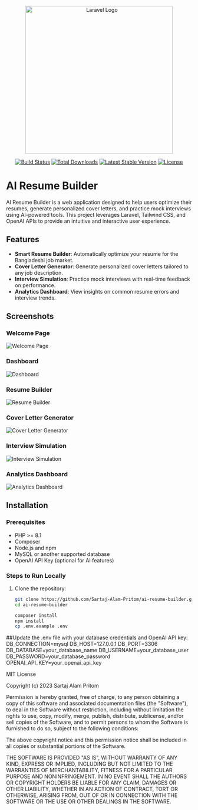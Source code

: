 <p align="center"><a href="https://laravel.com" target="_blank"><img src="https://raw.githubusercontent.com/laravel/art/master/logo-lockup/5%20SVG/2%20CMYK/1%20Full%20Color/laravel-logolockup-cmyk-red.svg" width="400" alt="Laravel Logo"></a></p>

<p align="center">
<a href="https://github.com/laravel/framework/actions"><img src="https://github.com/laravel/framework/workflows/tests/badge.svg" alt="Build Status"></a>
<a href="https://packagist.org/packages/laravel/framework"><img src="https://img.shields.io/packagist/dt/laravel/framework" alt="Total Downloads"></a>
<a href="https://packagist.org/packages/laravel/framework"><img src="https://img.shields.io/packagist/v/laravel/framework" alt="Latest Stable Version"></a>
<a href="https://packagist.org/packages/laravel/framework"><img src="https://img.shields.io/packagist/l/laravel/framework" alt="License"></a>
</p>

# AI Resume Builder

AI Resume Builder is a web application designed to help users optimize their resumes, generate personalized cover letters, and practice mock interviews using AI-powered tools. This project leverages Laravel, Tailwind CSS, and OpenAI APIs to provide an intuitive and interactive user experience.

## Features

- **Smart Resume Builder**: Automatically optimize your resume for the Bangladeshi job market.
- **Cover Letter Generator**: Generate personalized cover letters tailored to any job description.
- **Interview Simulation**: Practice mock interviews with real-time feedback on performance.
- **Analytics Dashboard**: View insights on common resume errors and interview trends.

## Screenshots

### Welcome Page
![Welcome Page](images/welcome.png)

### Dashboard
![Dashboard](images/dashboard.png)

### Resume Builder
![Resume Builder](images/resume-builder.png)

### Cover Letter Generator
![Cover Letter Generator](images/cover-letter-generator.png)

### Interview Simulation
![Interview Simulation](images/interview-simulation.png)

### Analytics Dashboard
![Analytics Dashboard](images/analytics-dashboard.png)

## Installation

### Prerequisites

- PHP >= 8.1
- Composer
- Node.js and npm
- MySQL or another supported database
- OpenAI API Key (optional for AI features)

### Steps to Run Locally

1. Clone the repository:
   ```bash
   git clone https://github.com/Sartaj-Alam-Pritom/ai-resume-builder.git
   cd ai-resume-builder

   composer install
   npm install
   cp .env.example .env

##Update the .env file with your database credentials and OpenAI API key:
DB_CONNECTION=mysql
DB_HOST=127.0.0.1
DB_PORT=3306
DB_DATABASE=your_database_name
DB_USERNAME=your_database_user
DB_PASSWORD=your_database_password
OPENAI_API_KEY=your_openai_api_key

MIT License

Copyright (c) 2023 Sartaj Alam Pritom

Permission is hereby granted, free of charge, to any person obtaining a copy
of this software and associated documentation files (the "Software"), to deal
in the Software without restriction, including without limitation the rights
to use, copy, modify, merge, publish, distribute, sublicense, and/or sell
copies of the Software, and to permit persons to whom the Software is
furnished to do so, subject to the following conditions:

The above copyright notice and this permission notice shall be included in all
copies or substantial portions of the Software.

THE SOFTWARE IS PROVIDED "AS IS", WITHOUT WARRANTY OF ANY KIND, EXPRESS OR
IMPLIED, INCLUDING BUT NOT LIMITED TO THE WARRANTIES OF MERCHANTABILITY,
FITNESS FOR A PARTICULAR PURPOSE AND NONINFRINGEMENT. IN NO EVENT SHALL THE
AUTHORS OR COPYRIGHT HOLDERS BE LIABLE FOR ANY CLAIM, DAMAGES OR OTHER
LIABILITY, WHETHER IN AN ACTION OF CONTRACT, TORT OR OTHERWISE, ARISING FROM,
OUT OF OR IN CONNECTION WITH THE SOFTWARE OR THE USE OR OTHER DEALINGS IN THE
SOFTWARE.